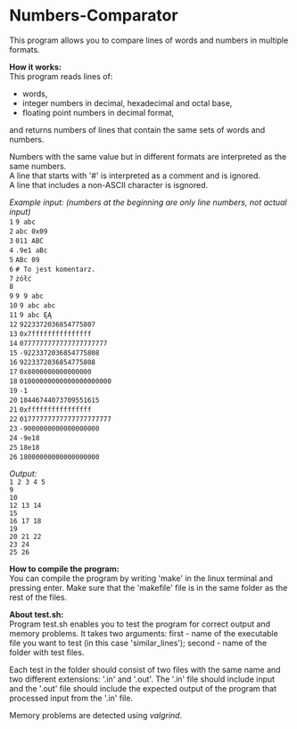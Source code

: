 # Numbers-Comparator
This program allows you to compare lines of words and numbers in multiple formats.

**How it works:**  
This program reads lines of:
- words,
- integer numbers in decimal, hexadecimal and octal base,
- floating point numbers in decimal format,  
  
and returns numbers of lines that contain the same sets of words and numbers.  

Numbers with the same value but in different formats are interpreted as the same numbers.  
A line that starts with '#' is interpreted as a comment and is ignored.  
A line that includes a non-ASCII character is isgnored.

*Example input: (numbers at the beginning are only line numbers, not actual input)*  
`1` `9 abc`  
`2` `abc 0x09`  
`3` `011 ABC`  
`4` `.9e1 aBc`  
`5` `ABc 09`  
`6` `# To jest komentarz.`  
`7` `żółć`  
`8`  
`9` `9 9 abc`  
`10` `9 abc abc`  
`11` `9 abc ĘĄ`  
`12` `9223372036854775807`  
`13` `0x7fffffffffffffff`  
`14` `0777777777777777777777`  
`15` `-9223372036854775808`  
`16` `9223372036854775808`  
`17` `0x8000000000000000`  
`18` `01000000000000000000000`  
`19` `-1`  
`20` `18446744073709551615`  
`21` `0xffffffffffffffff`  
`22` `01777777777777777777777`  
`23` `-9000000000000000000`  
`24` `-9e18`  
`25` `18e18`  
`26` `18000000000000000000`  

*Output:*  
`1 2 3 4 5`  
`9`  
`10`  
`12 13 14`  
`15`  
`16 17 18`  
`19`  
`20 21 22`  
`23 24`  
`25 26`  

**How to compile the program:**  
You can compile the program by writing 'make' in the linux terminal and pressing enter. Make sure that the 'makefile' file is in the same folder as the rest of the files.

**About test.sh:**  
Program test.sh enables you to test the program for correct output and memory problems.
It takes two arguments: first - name of the executable file you want to test (in this case 'similar_lines'); second - name of the folder with test files.

Each test in the folder should consist of two files with the same name and two different extensions: '.in' and '.out'.
The '.in' file should include input and the '.out' file should include the expected output of the program that processed input from the '.in' file.  

Memory problems are detected using *valgrind*.
